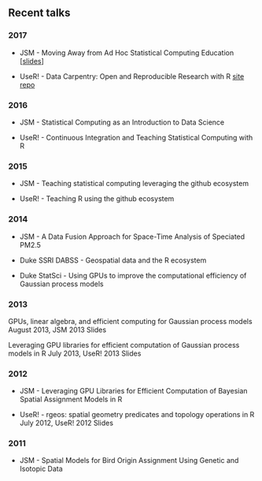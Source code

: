 Recent talks
------------

### 2017

* JSM - Moving Away from Ad Hoc Statistical Computing Education \[[slides](https://github.com/rundel/Presentations/blob/master/JSM%202017/jsm_2017.pdf)]

* UseR! - Data Carpentry: Open and Reproducible Research with R [site](https://fmichonneau.github.io/2017-useR-tutorial/) [repo](https://github.com/fmichonneau/2017-useR-reproducibility/)


### 2016

* JSM - Statistical Computing as an Introduction to Data Science

* UseR! - Continuous Integration and Teaching Statistical Computing with R


### 2015

* JSM - Teaching statistical computing leveraging the github ecosystem

* UseR! - Teaching R using the github ecosystem


### 2014

* JSM - A Data Fusion Approach for Space-Time Analysis of Speciated PM2.5

* Duke SSRI DABSS - Geospatial data and the R ecosystem

* Duke StatSci - Using GPUs to improve the computational efficiency of Gaussian process models


### 2013

GPUs, linear algebra, and efficient computing for Gaussian process models
August 2013, JSM 2013 Slides

Leveraging GPU libraries for efficient computation of Gaussian process models in R
July 2013, UseR! 2013 Slides


### 2012

* JSM - Leveraging GPU Libraries for Efficient Computation of Bayesian Spatial Assignment Models in R

* UseR! - rgeos: spatial geometry predicates and topology operations in R
July 2012, UseR! 2012 Slides


### 2011

* JSM - Spatial Models for Bird Origin Assignment Using Genetic and Isotopic Data


